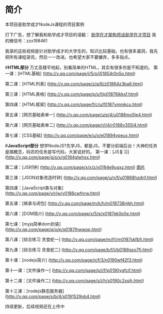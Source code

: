 # 简介
本项目是助学成才NodeJs课程的项目案例

打下广告，想了解我和助学成才项目的请戳： [助学在才架构师谈助学在才项目](http://mp.weixin.qq.com/s?__biz=MzAwNDAzODExOA==&mid=401803962&idx=1&sn=41aff29043e37c9c6b8c7b9d86c1147b&scene=23&srcid=0302ct1BtCHge9ym73iEdlaT#rd)
我的微信号：zzx198461

我录的这些视频是针对助学成才的大学生的，知识比较基础，也有很多漏洞，我先把所有课程录完，然后一一改进。也希望大家不要嫌弃，多多指点。

#**HTML部分**
万丈高楼平地起，别看简单的HTML，其实有很多你是不知道的。
第一课：[HTML基础]
(http://v.qq.com/page/j/5/o/j01854r0n5o.html)

第二课：[HTML列表]
(http://v.qq.com/page/z/a/6/z01864z3ba6.html)

第三课：[HTML表格]
(http://v.qq.com/page/p/s/f/p01876ikksf.html)

第四课：[HTML框架]
(http://v.qq.com/page/f/c/u/f0187ymmkcu.html)

第五课：[网页基础表单一]
(http://v.qq.com/page/u/e/4/u0188mo5le4.html)

第六课：[网页基础表单二]
(http://v.qq.com/page/r/l/4/r0188v355l4.html)

第七课：[CSS基础]
(http://v.qq.com/page/e/u/x/e01894ypeux.html)

#**JavaScript部分**
想学NodeJS?先学JS，都是JS，不要分前端后台！大神的任务是搞概念，码农的任务是写代码，大家说好的。
第一课：[JS复习]
(http://v.qq.com/page/g/s/x/g0184glwhsx.html)

第二课：[JS时钟]
(http://v.qq.com/page/x/x/z/x0184e9ugxz.html)
[图片](http://pan.baidu.com/share/link?shareid=3817606159&uk=3003626198)

第三课：[JSON对象改造时钟]
(http://v.qq.com/page/u/n/f/u01868hzdnf.html)

第四课：[JavaScript类与对象]
(http://v.qq.com/page/y/r/w/y0186cwfnrw.html)

第五课：[继承与闭包]
(http://v.qq.com/page/m/k/h/m018738njkh.html)

第六课：[DOM简介]
(http://v.qq.com/page/x/5/e/x0187ek0p5e.html)

第七课：[myjq简单dom封装]
(http://v.qq.com/page/q/o/p/q0187lhwwop.html)

第八课：[综合练习 贪食蛇一]
(http://v.qq.com/page/m/f/j/m0187skfbfj.html)

第九课：[综合练习 贪食蛇二]
(http://v.qq.com/page/b/f/j/b0188gzo7fj.html)

第十课：[nodejs简介]
(http://v.qq.com/page/n/f/3/n0190wf42f3.html)

第十一课：[文件操作一]
(http://v.qq.com/page/p/i/f/p0190ygfcif.html)

第十二课：[文件操作二]
(http://v.qq.com/page/s/i/h/s0190c2ssih.html)

第十三课：[nodejs静态服务器]
(http://v.qq.com/page/s/b/4/s0191529nb4.html)

持续更新，后续视频还在上传中

